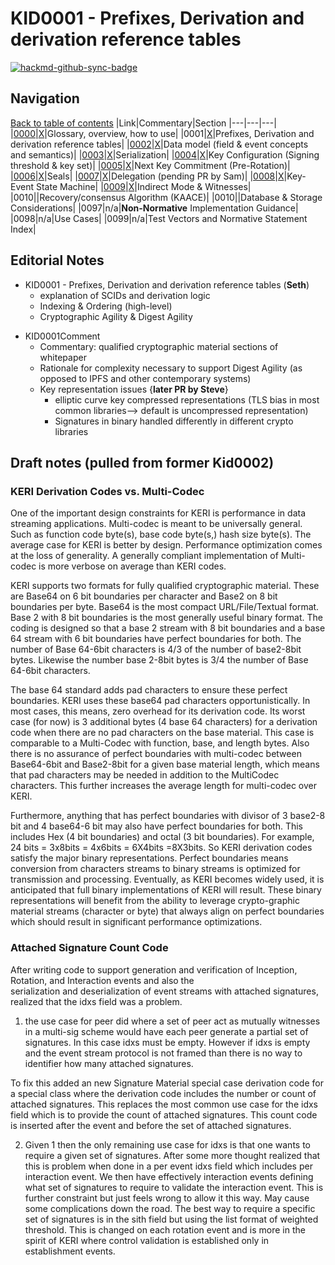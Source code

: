 # KID0001 - Prefixes, Derivation and derivation reference tables

[![hackmd-github-sync-badge](https://hackmd.io/6Qu57GIkR9S1UFX6y-5I5g/badge)](https://hackmd.io/6Qu57GIkR9S1UFX6y-5I5g)

## Navigation

[Back to table of contents](readme.md)
|Link|Commentary|Section
|---|---|---|
|[0000](kid0000.md)|[X](kid0000Comment.md)|Glossary, overview, how to use|
|0001|[X](kid0001Comment.md)|Prefixes, Derivation and derivation reference tables|
|[0002](kid0002.md)|[X](kid0002Comment.md)|Data model (field & event concepts and semantics)|
|[0003](kid0003.md)|[X](kid0003Comment.md)|Serialization|
|[0004](kid0004.md)|[X](kid0004Comment.md)|Key Configuration (Signing threshold & key set)|
|[0005](kid0005.md)|[X](kid0005Comment.md)|Next Key Commitment (Pre-Rotation)|
|[0006](kid0006.md)|[X](kid0006Comment.md)|Seals|
|[0007](kid0007.md)|[X](kid0007Comment.md)|Delegation (pending PR by Sam)|
|[0008](kid0008.md)|[X](kid0008Comment.md)|Key-Event State Machine|
|[0009](kid0009.md)|[X](kid0009Comment.md)|Indirect Mode & Witnesses|
|0010||Recovery/consensus Algorithm (KAACE)|
|0010||Database & Storage Considerations|
|0097|n/a|**Non-Normative** Implementation Guidance|
|0098|n/a|Use Cases|
|0099|n/a|Test Vectors and Normative Statement Index|

## Editorial Notes
   - KID0001 - Prefixes, Derivation and derivation reference tables (**Seth**)
        * explanation of SCIDs and derivation logic
        * Indexing & Ordering (high-level)
        * Cryptographic Agility & Digest Agility
   * KID0001Comment 
        * Commentary: qualified cryptographic material sections of whitepaper
        * Rationale for complexity necessary to support Digest Agility (as opposed to IPFS and other contemporary systems)
        * Key representation issues {**later PR by Steve**}
            * elliptic curve key compressed representations (TLS bias in most common libraries--> default is uncompressed representation)
            * Signatures in binary handled differently in different crypto libraries

## Draft notes (pulled from former Kid0002)

### KERI Derivation Codes vs. Multi-Codec

One of the important design constraints for KERI is performance in data streaming applications. Multi-codec is meant to be universally general. Such as function code byte(s), base code byte(s,) hash size byte(s). The average case for KERI is better by design. Performance optimization comes at the loss of generality. A generally compliant implementation of Multi-codec is more verbose on average than KERI codes.  

KERI supports two formats for fully qualified cryptographic material. These are Base64 on 6 bit boundaries per character and Base2 on 8 bit boundaries per byte. Base64 is the most compact URL/File/Textual format. Base 2 with 8 bit boundaries is the most generally useful binary format. The coding is designed so that a base 2 stream with 8 bit boundaries and a base 64 stream with 6 bit boundaries have perfect boundaries for both. The number of Base 64-6bit characters is 4/3 of the number of base2-8bit bytes. Likewise the number base 2-8bit bytes is 3/4 the number of Base 64-6bit characters.  

The base 64 standard adds pad characters to ensure these perfect boundaries. KERI uses these base64 pad characters opportunistically. In most cases, this means, zero overhead for its derivation code. Its worst case (for now) is 3 additional bytes (4 base 64 characters) for a derivation code when there are no pad characters on the base material. This case is comparable to a Multi-Codec with function, base, and length bytes. Also there is no assurance of perfect boundaries with multi-codec between Base64-6bit and Base2-8bit for a given base material length, which means that pad characters may be needed in addition to the MultiCodec characters. This further increases the average length for multi-codec over KERI.  

Furthermore, anything that has perfect boundaries with divisor of 3 base2-8 bit and 4 base64-6 bit may also have perfect boundaries for both. This includes Hex (4 bit boundaries) and octal (3 bit boundaries). For example, 24 bits = 3x8bits = 4x6bits = 6X4bits =8X3bits. So KERI derivation codes satisfy the major binary representations.  Perfect boundaries means conversion from characters streams to binary streams is optimized for transmission and processing. Eventually, as KERI becomes widely used, it is anticipated that full binary implementations of KERI will result.  These binary representations will benefit from the ability to leverage crypto-graphic material streams (character or byte) that always align on perfect boundaries which should result in significant performance optimizations.



### Attached Signature Count Code

After writing code to support generation and verification of Inception, Rotation, and Interaction events and also the  
serialization and deserialization of event streams with attached signatures, realized that the idxs field was a problem.

1.  the use case for peer did where a set of peer act as mutually witnesses in a multi-sig scheme would have each peer generate a partial set of signatures. In this case idxs must be empty. However if idxs is empty and the event stream protocol is not framed than there is no way to identifier how many attached signatures.

To fix this added an new Signature Material special case derivation code for a special class where the derivation code includes the number or count of attached signatures. This replaces the most common use case for the idxs field which is to provide the count of attached signatures. This count code is inserted after the event and before the set of attached signatures.

2.  Given 1 then the only remaining use case for idxs is that one wants to require a given set of signatures. After some more thought realized that this is problem when done in a per event idxs field which includes per interaction event. We then have effectively interaction events defining what set of signatures to require to validate the interaction event. This is further constraint but just feels wrong to allow it this way. May cause some complications down the road. The best way to require a specific set of signatures is in the sith field but using the list format of weighted threshold. This is changed on each rotation event and is more in the spirit of KERI where control validation is established only in establishment events.
